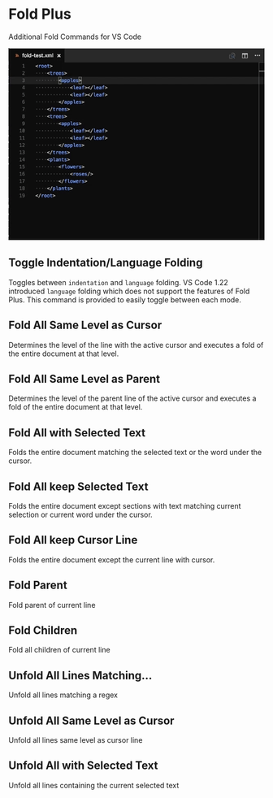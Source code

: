 # Fold Plus

Additional Fold Commands for VS Code

![ScreenShot](fold-cursor-selected-keep.gif)

## Toggle Indentation/Language Folding
Toggles between `indentation` and `language` folding.  VS Code 1.22 introduced `language` folding which does not support the features of Fold Plus.
This command is provided to easily toggle between each mode.
## Fold All Same Level as Cursor
Determines the level of the line with the active cursor and executes a fold of the entire document at that level.
## Fold All Same Level as Parent
Determines the level of the parent line of the active cursor and executes a fold of the entire document at that level.
## Fold All with Selected Text
Folds the entire document matching the selected text or the word under the cursor.
## Fold All keep Selected Text
Folds the entire document except sections with text matching current selection or current word under the cursor.
## Fold All keep Cursor Line
Folds the entire document except the current line with cursor.
## Fold Parent
Fold parent of current line
## Fold Children
Fold all children of current line
## Unfold All Lines Matching...
Unfold all lines matching a regex
## Unfold All Same Level as Cursor
Unfold all lines same level as cursor line
## Unfold All with Selected Text
Unfold all lines containing the current selected text
